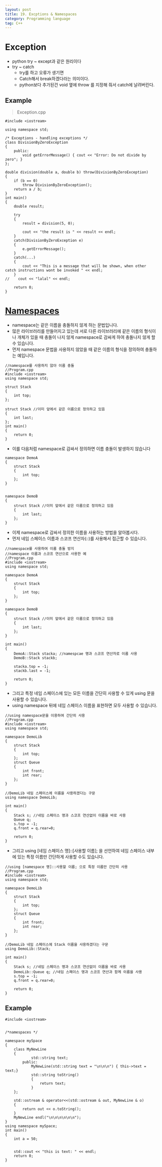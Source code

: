 ```yaml
---
layout: post
title: 19. Excptions & Namespaces
category: Programming language
tag: C++
---
```


# Exception
- python try ~ except과 같은 원리이다
- try ~ catch
  - try를 하고 오류가 생기면
  - Catch해서 break하겠다라는 의미이다.
  - python보다 추가된건 void 옆에 throw 를 지정해 줘서 catch에 날려버린다.

## Example
> Exception.cpp

```
#include <iostream>

using namespace std;

/* Exceptions - handling exceptions */
class DivisionByZeroException
{
    public:
        void getErrorMessage() { cout << "Error: Do not divide by zero"; }
};

double division(double a, double b) throw(DivisionByZeroException)
{
    if (b == 0)
        throw DivisionByZeroException();
    return a / b;
}
int main()
{
    double result;

    try
    {
        result = division(5, 0);

        cout << "the result is " << result << endl;
    }
    catch(DivisionByZeroException e)
    {
        e.getErrorMessage();
    }
    catch(...)
    {
        cout << "This is a message that will be shown, when other catch instructions wont be invoked " << endl;
    }
//    cout << "lalal" << endl;

    return 0;
}
```

# [Namespaces](http://ehpub.co.kr/%EB%94%94%EB%94%A4%EB%8F%8C-c-8-%EC%9D%B4%EB%A6%84-%EC%B6%A9%EB%8F%8C%EC%9D%84-%EB%B0%A9%EC%A7%80%ED%95%98%EB%8A%94-namespace/)
- namespace는 같은 이름을 충돌하지 않게 하는 문법입니다.
-  많은 라이브러리를 만들어지고 있는데 서로 다른 라이브러리에 같은 이름의 형식이나 개체가 있을 때 충돌이 나지 않게 namespace로 감싸게 하여 충돌나지 않게 할 수 있습니다.
- 먼저 namespace 문법을 사용하지 않았을 때 같은 이름의 형식을 정의하여 충돌하는 예입니다.

```
//namespace를 사용하지 않아 이름 충돌
//Program.cpp
#include <iostream>
using namespace std;

struct Stack
{
    int top;
};

struct Stack //이미 앞에서 같은 이름으로 정의하고 있음
{
    int last;
};
int main()
{
    return 0;
}
```
- 이를 다음처럼 namespace로 감싸서 정의하면 이름 충돌이 발생하지 않습니다
```
namespace DemoA
{
    struct Stack
    {
        int top;
    };
}


namespace DemoB
{
    struct Stack //이미 앞에서 같은 이름으로 정의하고 있음
    {
        int last;
    };
}
```
- 이제 namespace로 감싸서 정의한 이름을 사용하는 방법을 알아봅시다.
- 먼저 네임 스페이스 이름과 스코프 연산자(::)를 사용해서 접근할 수 있습니다.

```
//namespace를 사용하여 이름 충돌 방지
//namespace 이름과 스코프 연산으로 사용한 예
//Program.cpp
#include <iostream>
using namespace std;

namespace DemoA
{
    struct Stack
    {
        int top;
    };
}

namespace DemoB
{
    struct Stack //이미 앞에서 같은 이름으로 정의하고 있음
    {
        int last;
    };
}

int main()
{
    DemoA::Stack stacka; //namespcae 명과 스코프 연산자로 이름 사용
    DemoB::Stack stackb;

    stacka.top = -1;
    stackb.last = -1;

    return 0;
}
```
- 그리고 특정 네임 스페이스에 있는 모든 이름을 간단히 사용할 수 있게 using 문을 사용할 수 있습니다.
- using namespace 뒤에 네임 스페이스 이름을 표현하면 모두 사용할 수 있습니다.

```
//using namespace문을 이용하여 간단히 사용
//Program.cpp
#include <iostream>
using namespace std;

namespace DemoLib
{
    struct Stack
    {
        int top;
    };
    struct Queue
    {
        int front;
        int rear;
    };
}

//DemoLib 네임 스페이스에 이름을 사용하겠다는 구문
using namespace DemoLib;

int main()
{
    Stack s; //네임 스페이스 명과 스코프 연산없이 이름을 바로 사용
    Queue q;
    s.top = -1;
    q.front = q.rear=0;

    return 0;
}
```
- 그리고 using [네임 스페이스 명]::[사용할 이름]; 을 선언하여 네임 스페이스 내부에 있는 특정 이름만 간단하게 사용할 수도 있습니다.

```
//using [namespace 명]::사용할 이름; 으로 특정 이름만 간단히 사용
//Program.cpp
#include <iostream>
using namespace std;

namespace DemoLib
{
    struct Stack
    {
        int top;
    };
    struct Queue
    {
        int front;
        int rear;
    };
}

//DemoLib 네임 스페이스에 Stack 이름을 사용하겠다는 구문
using DemoLib::Stack;

int main()
{
    Stack s; //네임 스페이스 명과 스코프 연산없이 이름을 바로 사용
    DemoLib::Queue q; //네임 스페이스 명과 스코프 연산과 함께 이름을 사용
    s.top = -1;
    q.front = q.rear=0;

    return 0;
}
```

## Example

```
#include <iostream>


/*namespaces */

namespace mySpace
{
    class MyNewLine
    {
            std::string text;
        public:
            MyNewLine(std::string text = "\n\n\n") { this->text = text;}
            std::string toString()
            {
                return text;
            }
    };

    std::ostream & operator<<(std::ostream & out, MyNewLine & o)
    {
        return out << o.toString();
    }
    MyNewLine endl("\n\n\n\n\n\n");
}
using namespace mySpace;
int main()
{
    int a = 50;


    std::cout << "this is text: " << endl;
    return 0;
}

```
